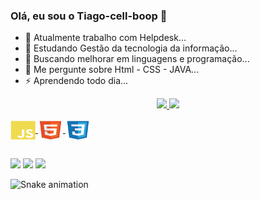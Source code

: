 ### Olá, eu sou o Tiago-cell-boop 👋


- 🔭 Atualmente trabalho com Helpdesk...
- 🌱 Estudando Gestão da tecnologia da informação...
- 👯 Buscando melhorar em linguagens e programação...
- 💬 Me pergunte sobre Html - CSS - JAVA...
- ⚡ Aprendendo todo dia...


<div align="center">
<a href="https://github.com/Tiago-cell-boop">
<img height="180em" src="https://github-readme-stats.vercel.app/api?username=Tiago-cell-boop&show_icons=true&theme=dracula&include_all_commits=true&count_private=true"/>
<img height="180em" src="https://github-readme-stats.vercel.app/api/top-langs/?username=Tiago-cell-boop&layout=compact&langs_count=7&theme=dracula"/>
</div>
<div style="display: inline_block"><br>
<img align="center" alt="Dev-Js" height="30" width="40" src="https://raw.githubusercontent.com/devicons/devicon/master/icons/javascript/javascript-plain.svg">
<img align="center" alt="Dev-HTML" height="30" width="40" src="https://raw.githubusercontent.com/devicons/devicon/master/icons/html5/html5-original.svg">
<img align="center" alt="Dev-CSS" height="30" width="40" src="https://raw.githubusercontent.com/devicons/devicon/master/icons/css3/css3-original.svg">
</div>
  
##

<div>
<a href="https://www.instagram.com/tiago__.3/" target="_blank"><img src="https://img.shields.io/badge/Instagram-E4405F?style=for-the-badge&logo=instagram&logoColor=white" target="_blank"></a>
<a href = "mailto:tiagotr191@gmail.com"><img src="https://img.shields.io/badge/-Gmail-%23333?style=for-the-badge&logo=gmail&logoCo](https://img.shields.io/badge/Gmail-D14836?style=for-the-badge&logo=gmail&logoColor=white)" target="_blank"></a>
<a href="whatsapp" target="_blank"><img src="https://img.shields.io/badge/WhatsApp-25D366?style=for-the-badge&logo=whatsapp&logoColor=white" target="_blank"></a>

![Snake animation](https://github.com/Tiago-cell-boop/Tiago-cell-boop/blob/output/github-contribution-grid-snake.svg)
</div>



